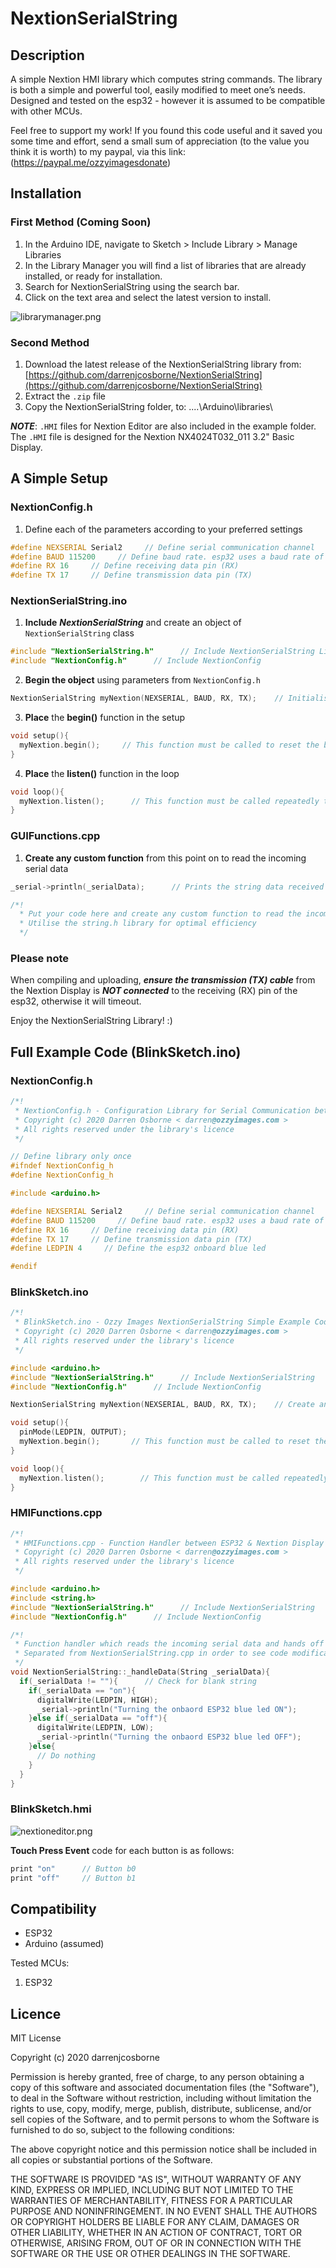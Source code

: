 # NextionSerialString

## Description
A simple Nextion HMI library which computes string commands. The library is both a simple and powerful tool, easily modified to meet one’s needs. Designed and tested on the esp32 - however it is assumed to be compatible with other MCUs.

Feel free to support my work! If you found this code useful and it saved you some time and effort, send a small sum of appreciation (to the value you think it is worth)
to my paypal, via this link: (https://paypal.me/ozzyimagesdonate)

## Installation

### First Method **(Coming Soon)**
1.  In the Arduino IDE, navigate to Sketch > Include Library > Manage Libraries
2.  In the Library Manager you will find a list of libraries that are already installed, or ready for installation.
3.  Search for NextionSerialString using the search bar.
4.  Click on the text area and select the latest version to install.

![librarymanager.png](./extras/media/librarymanager.png)

### Second Method
1. Download the latest release of the NextionSerialString library from: [https://github.com/darrenjcosborne/NextionSerialString](https://github.com/darrenjcosborne/NextionSerialString)
2. Extract the `.zip` file 
3. Copy the NextionSerialString folder, to: ....\Arduino\libraries\

***NOTE***: `.HMI` files for Nextion Editor are also included in the example folder.
The `.HMI` file is designed for the Nextion NX4024T032_011 3.2" Basic Display.

## A Simple Setup

### NextionConfig.h

1. Define each of the parameters according to your preferred settings
````Cpp
#define NEXSERIAL Serial2     // Define serial communication channel
#define BAUD 115200     // Define baud rate. esp32 uses a baud rate of 115200
#define RX 16     // Define receiving data pin (RX)
#define TX 17     // Define transmission data pin (TX)
````
### NextionSerialString.ino

1.  **Include** ***NextionSerialString*** and create an object of `NextionSerialString` class
````Cpp
#include "NextionSerialString.h"      // Include NextionSerialString Library
#include "NextionConfig.h"      // Include NextionConfig
````
2.  **Begin the object** using parameters from `NextionConfig.h`
````Cpp
NextionSerialString myNextion(NEXSERIAL, BAUD, RX, TX);    // Initialise connection object                  
````
3.  **Place** the **begin()** function in the setup
````Cpp
void setup(){
  myNextion.begin();     // This function must be called to reset the baud rate on the Nextion, to match that of the esp32
}
````
4. **Place** the **listen()** function in the loop
````Cpp
void loop(){
  myNextion.listen();      // This function must be called repeatedly to respond to touch events from the Nextion panel
}
````

### GUIFunctions.cpp

1. **Create any custom function** from this point on to read the incoming serial data
````Cpp
_serial->println(_serialData);      // Prints the string data received from the Nextion

/*!
  * Put your code here and create any custom function to read the incoming serial data
  * Utilise the string.h library for optimal efficiency
  */
````
### Please note
When compiling and uploading, ***ensure the transmission (TX) cable*** from the Nextion Display is ***NOT connected*** to the receiving (RX) pin of the esp32, otherwise it will timeout.

Enjoy the NextionSerialString Library! :)


## Full Example Code (BlinkSketch.ino)

### NextionConfig.h
````Cpp
/*!
 * NextionConfig.h - Configuration Library for Serial Communication between ESP32 & Nextion Display using strings
 * Copyright (c) 2020 Darren Osborne < darren@ozzyimages.com >
 * All rights reserved under the library's licence
 */

// Define library only once
#ifndef NextionConfig_h
#define NextionConfig_h

#include <arduino.h>

#define NEXSERIAL Serial2     // Define serial communication channel
#define BAUD 115200     // Define baud rate. esp32 uses a baud rate of 115200
#define RX 16     // Define receiving data pin (RX)
#define TX 17     // Define transmission data pin (TX)
#define LEDPIN 4     // Define the esp32 onboard blue led

#endif
````

### BlinkSketch.ino
````Cpp
/*!
 * BlinkSketch.ino - Ozzy Images NextionSerialString Simple Example Code
 * Copyright (c) 2020 Darren Osborne < darren@ozzyimages.com > 
 * All rights reserved under the library's licence
 */

#include <arduino.h>
#include "NextionSerialString.h"      // Include NextionSerialString
#include "NextionConfig.h"      // Include NextionConfig

NextionSerialString myNextion(NEXSERIAL, BAUD, RX, TX);    // Create an object of NextionSerialString class with the name < myNextion >

void setup(){
  pinMode(LEDPIN, OUTPUT);
  myNextion.begin();       // This function must be called to reset the baud rate on the Nextion, to match that of the esp32
}

void loop(){  
  myNextion.listen();        // This function must be called repeatedly to respond to touch events from the Nextion panel
}
````

### HMIFunctions.cpp
````Cpp
/*!
 * HMIFunctions.cpp - Function Handler between ESP32 & Nextion Display
 * Copyright (c) 2020 Darren Osborne < darren@ozzyimages.com >
 * All rights reserved under the library's licence
 */

#include <arduino.h>
#include <string.h>
#include "NextionSerialString.h"      // Include NextionSerialString
#include "NextionConfig.h"      // Include NextionConfig

/*!
 * Function handler which reads the incoming serial data and hands off to a custom function
 * Separated from NextionSerialString.cpp in order to see code modifications/custom functions more clearly
 */
void NextionSerialString::_handleData(String _serialData){
  if(_serialData != ""){      // Check for blank string
    if(_serialData == "on"){
      digitalWrite(LEDPIN, HIGH);
      _serial->println("Turning the onbaord ESP32 blue led ON");
    }else if(_serialData == "off"){
      digitalWrite(LEDPIN, LOW);
      _serial->println("Turning the onbaord ESP32 blue led OFF");
    }else{
      // Do nothing
    } 
  }
}
````

### BlinkSketch.hmi

![nextioneditor.png](./extras/media/nextioneditor.png)

**Touch Press Event** code for each button is as follows:
````Cpp
print "on"      // Button b0
print "off"     // Button b1
````

## Compatibility
* ESP32
* Arduino (assumed)

Tested MCUs:
1. ESP32

## Licence
MIT License

Copyright (c) 2020 darrenjcosborne

Permission is hereby granted, free of charge, to any person obtaining a copy
of this software and associated documentation files (the "Software"), to deal
in the Software without restriction, including without limitation the rights
to use, copy, modify, merge, publish, distribute, sublicense, and/or sell
copies of the Software, and to permit persons to whom the Software is
furnished to do so, subject to the following conditions:

The above copyright notice and this permission notice shall be included in all
copies or substantial portions of the Software.

THE SOFTWARE IS PROVIDED "AS IS", WITHOUT WARRANTY OF ANY KIND, EXPRESS OR
IMPLIED, INCLUDING BUT NOT LIMITED TO THE WARRANTIES OF MERCHANTABILITY,
FITNESS FOR A PARTICULAR PURPOSE AND NONINFRINGEMENT. IN NO EVENT SHALL THE
AUTHORS OR COPYRIGHT HOLDERS BE LIABLE FOR ANY CLAIM, DAMAGES OR OTHER
LIABILITY, WHETHER IN AN ACTION OF CONTRACT, TORT OR OTHERWISE, ARISING FROM,
OUT OF OR IN CONNECTION WITH THE SOFTWARE OR THE USE OR OTHER DEALINGS IN THE
SOFTWARE.
